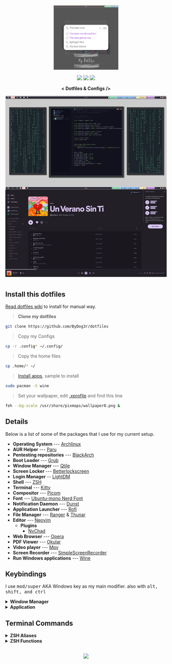 <p align="center">
  <a href="https://vimeo.com/716954955">
  <img width="40%" src="assets/init.png">
  </a>
</p>

<p align="center">
  <a href="https://github.com/ByDog3r/dotfiles/wiki/"><img width="150px" style="padding: 5 10px;" src="https://i.imgur.com/BqgEZFt.png"></a>
  <a href="https://github.com/ByDog3r/dotfiles#install-this-dotfiles"><img width="150px" style="padding: 5 10px;" src="https://i.imgur.com/30jbp1p.png"></a>
  <a href="https://vimeo.com/716954955"><img width="150px" style="padding: 5 10px;" src="https://i.imgur.com/p7PCbLv.png"></a>
</p>

<p align="center">
  <b>< Dotfiles & Configs /></b>
</p>

<!-- RICE PREVIEW -->
<div align="center">
   <a href="assets/ricing.jpg">
      <img src="assets/ricing.jpg" alt="Rice Preview">
   </a>
</div>


<h1>
  <a href="#--------">
    <img alt="" align="left" src="https://img.shields.io/github/stars/ByDog3r/dotfiles?color=c5c8c9&labelColor=0B0F10&style=for-the-badge"/>
  </a>
  <a href="#--------">
    <img alt="" align="right" src="https://badges.pufler.dev/visits/ByDog3r/dotfiles?color=c5c8c9&labelColor=0B0F10&style=for-the-badge"/>
  </a>
</h1>

## Install this dotfiles
[Read dotfiles wiki](https://github.com/ByDog3r/dotfiles/wiki) to install for manual way.

> **Clone my dotfiles**
```sh 
git clone https://github.com/ByDog3r/dotfiles
```

> Copy my Configs
```sh
cp -r .config* ~/.config/     
```

> Copy the home files
```sh
cp .home/* ~/
```

> [Install apps](https://github.com/ByDog3r/dotfiles/blob/main/.pkgs), sample to install
```sh
sudo pacman -S wine
```

> Set your wallpaper, edit [.xprofile](https://github.com/ByDog3r/dotfiles/blob/main/.home/.xprofile) and find this line 
```sh
feh --bg-scale /usr/share/pixmaps/wallpaper0.png &
```

## Details

Below is a list of some of the packages that I use for my current setup.

- **Operating System** --- [Archlinux](https://www.archlinux.org/)
- **AUR Helper** --- [Paru](https://aur.archlinux.org/packages/paru-git/)
- **Pentesting repositories** --- [BlackArch](https://blackarch.org/strap.sh)
- **Boot Loader** --- [Grub](https://wiki.archlinux.org/index.php/GRUB)
- **Window Manager** --- [Qtile](https://aur.archlinux.org/packages/qtile-git)
- **Screen Locker** --- [Betterlockscreen](https://aur.archlinux.org/packages/betterlockscreen)
- **Login Manager** -- [LightDM](https://wiki.archlinux.org/title/LightDM)
- **Shell** --- [ZSH](https://www.zsh.org)
- **Terminal** --- [Kitty](https://wiki.archlinux.org/index.php/Kitty)
- **Compositor** --- [Picom](https://wiki.archlinux.org/index.php/Picom)
- **Font** --- [Ubuntu-mono Nerd Font](https://aur.archlinux.org/packages/nerd-fonts-ubuntu-mono)
- **Notification Daemon** --- [Dunst](https://wiki.archlinux.org/index.php/Dunst)
- **Application Launcher** --- [Rofi](https://wiki.archlinux.org/index.php/Rofi)
- **File Manager** --- [Ranger](https://aur.archlinux.org/packages/ranger-git) & [Thunar](https://docs.xfce.org/xfce/thunar/start)
- **Editor** --- [Neovim](https://aur.archlinux.org/packages/neovim-git)
  - **Plugins**
	- [NvChad](https://nvchad.github.io)
- **Web Browser** --- [Opera](https://www.opera.com)
- **PDF Viewer** --- [Okular](https://okular.kde.org)
- **Video player** --- [Mpv](https://aur.archlinux.org/packages/mpv-git)
- **Screen Recorder** --- [SimpleScreenRecorder](https://www.maartenbaert.be/simplescreenrecorder/)
- **Run Windows applications** --- [Wine](https://www.winehq.org)

## Keybindings
I use <kbd>mod/super</kbd> AKA Windows key as my main modifier.
also with <kbd>alt, shift, and ctrl</kbd>

<details>
<summary><b>Window Manager</b></summary>

| Keys                                 | Action                         |
| ------------------------------------ | ------------------------------ |
| <kbd>MOD + j</kbd>                   | Next windown (down)            |
| <kbd>MOD + k</kbd>                   | Next windown (up)              |
| <kbd>MOD + SHIFT + h</kbd>           | Decrease master                |
| <kbd>MOD + SHIFT + l</kbd>           | Increase master                |
| <kbd>MOD + SHIFT + j</kbd>           | Move window down               |
| <kbd>MOD + SHIFT + k</kbd>           | Move window up                 |
| <kbd>MOD + SHIFT + f</kbd>           | Toggle floating                |
| <kbd>MOD + TAB</kbd>                 | Change layout                  |
| <kbd>MOD + w</kbd>                   | kill window                    |
| <kbd>MOD + RETURN</kbd>              | spawn terminal                 |
| <kbd>MOD + [1-7]</kbd>               | Switch to workspace N (1-7)    |
| <kbd>MOD + SHIFT + [1-7]</kbd>       | Send window to workspace (1-7) |
| <kbd>MOD + PERIOD</kbd>              | Focus next monitor             |
| <kbd>MOD + COMMA</kbd>               | Focus previous monitor         |
| <kbd>MOD + u</kbd>                   | Full Screen                    |
| <kbd>MOD + x</kbd>                   | Hide bar                       |
| <kbd>MOD + CTRL + r</kbd>            | Restart Qtile WM               |
| <kbd>MOD + CTRL + q</kbd>            | Quit WM (Window Manager)       |

</details>

<details>
<summary><b>Application</b></summary>
	
| keys                                 | Action                    |
|--------------------------------------|---------------------------|
| <kbd>MOD + m</kbd>                   | Rofi Menu                 |
| <kbd>MOD + SHIFT + m</kbd>           | Nav Menu                  |
| <kbd>MOD + b</kbd>                   | Launch Opera              |
| <kbd>MOD + e</kbd>                   | Launch Thunar             |
| <kbd>MOD + r</kbd>                   | Run Redshift              |
| <kbd>MOD + SHIFT + r</kbd>           | Stop Redshift             |
| <kbd>MOD + Print</kbd>               | Take Screenshot (scrot)   |
| <kbd>MOD + SHIFT + Print</kbd>       | SCreenshot to clipboard   |

</details>

## Terminal Commands

<details>
<summary><b>ZSH Aliases</b></summary>

| Command                              | Function                    |
|--------------------------------------|-----------------------------|
| update                               | Update and upgrade os-tools |
| install                              | Paru installer              |
| clone                                | Clone repositorie           |
| hclean                               | Clean terminal history      |
| uninstall                            | Pacman and paru uninstall   |
| neofetch                             | Run neofetch config         |

</details>

<details>
<summary><b>ZSH Functions</b></summary>

| Command                              | Function                          |
|--------------------------------------|-----------------------------------|
| rmk                                  | Remove file (forense function)    |
| mkt                                  | Make pentest directorys (s4vitar) |
| extractPorts                         | Extract Ports                     |

</details>


<br>

<p align="center"><img src="https://raw.githubusercontent.com/catppuccin/catppuccin/dev/assets/footers/gray0_ctp_on_line.svg?sanitize=true" /></p>
